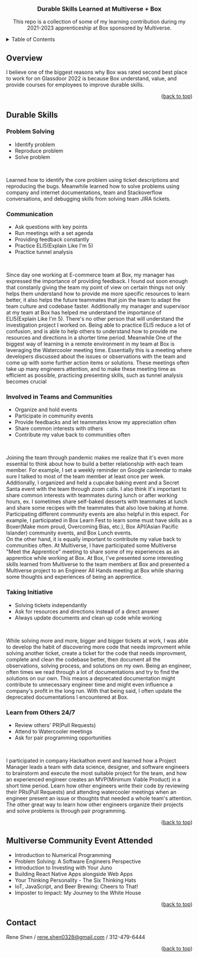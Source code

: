 <a name="readme-top"></a>

<h3 align="center">Durable Skills Learned at Multiverse + Box</h3>

<p align="center">
  This repo is a collection of some of my learning contribution during my 2021-2023 apprenticeship at Box sponsored by Multiverse.
</p>

<!-- TABLE OF CONTENTS -->
<details>
  <summary>Table of Contents</summary>
  <ol>
    <li><a href="#overview">Overview</a></li>
    <li><a href="#durable">Durable Skills</a></li>
    <li><a href="#community-event">Multiverse Community Event Attended</a></li>
    <li><a href="#contact">Contact Me</a></li>
  </ol>
</details>

<!-- Overview -->
## Overview
I believe one of the biggest reasons why Box was rated second best place to work for on Glassdoor 2022 is because Box understand, value, and provide courses for employees to improve durable skills.

<p align="right">(<a href="#readme-top">back to top</a>)</p>

<!-- Durable Skills Section -->
## Durable Skills
<!-- Problem Solving -->
### Problem Solving
<ul>
  <li>Identify problem</li> 
  <li>Reproduce problem</li> 
  <li>Solve problem</li> 
</ul>
<br/>
<p>Learned how to identify the core problem using ticket descriptions and reproducing the bugs. Meanwhile learned how to solve problems using company and internet documentations, team and Stackoverflow conversations, and debugging skills from solving team JIRA tickets.</p>

<!-- Communication -->
### Communication
<ul>
  <li>Ask questions with key points</li> 
  <li>Run meetings with a set agenda</li>
  <li>Providing feedback constantly</li>
  <li>Practice ELI5(Explain Like I'm 5)</li>
  <li>Practice tunnel analysis</li>
</ul>
<br/>
<p>Since day one working at E-commerce team at Box, my manager has expressed the importance of providing feedback. I found out soon enough that constanly giving the team my point of view on certain things not only helps them understand how to provide me more specific resources to learn better, it also helps the future teammates that join the team to adapt the team culture and codebase faster. Additionally my manager and supervisor at my team at Box has helped me understand the importance of ELI5(Explain Like I'm 5). There's no other person that will understand the investigation project I worked on. Being able to practice ELI5 reduce a lot of confusion, and is able to help others to understand how to provide me resources and directions in a shorter time period. Meanwhile One of the biggest way of learning in a remote environment in my team at Box is leveraging the Watercooler meeting time. Essentially this is a meeting where developers discussed about the issues or observations with the team and come up with some further action items or solutions. These meetings often take up many engineers attention, and to make these meeting time as efficient as possible, practicing presenting skills, such as tunnel analysis becomes crucial</p> 

<!-- Involved in Teams and Communities -->
### Involved in Teams and Communities
<ul>
  <li>Organize and hold events</li>
  <li>Participate in community events</li>
  <li>Provide feedbacks and let teammates know my appreciation often</li>
  <li>Share common interests with others</li>
  <li>Contribute my value back to communities often</li>
</ul>
<br/>
<p>Joining the team through pandemic makes me realize that it's even more essential to think about how to build a better relationship with each team member. For example, I set a weekly reminder on Google canlendar to make sure I talked to most of the team member at least once per week. Additionally, I organized and held a cupcake baking event and a Secret Santa event with the team through zoom calls. I also think it's important to share common interests with teammates during lunch or after working hours, ex. I sometimes share self-baked desserts with teammates at lunch and share some recipes with the teammates that also love baking at home. Participating different community events are also helpful in this espect. For example, I participated in Box Learn Fest to learn some must have skills as a Boxer(Make mom proud, Overcoming Bias, etc.), Box API(Asian Pacific Islander) community events, and Box Lunch events.
<br/>
On the other hand, it is equally important to contribute my value back to communities often. At Multiverse, I have participated some Multiverse "Meet the Apprentice" meeting to share some of my experiences as an apprentice while working at Box. At Box, I've presented some interesting skills learned from Multiverse to the team members at Box and presented a Multiverse project to an Engineer All Hands meeting at Box while sharing some thoughts and experiences of being an apprentice.
</p>

<!-- Taking Initiative -->
### Taking Initiative
<ul>
  <li>Solving tickets independantly</li>
  <li>Ask for resources and directions instead of a direct answer</li>
  <li>Always update documents and clean up code while working</li>
</ul>
<br/>
<p>While solving more and more, bigger and bigger tickets at work, I was able to develop the habit of discovering more code that needs improvment while solving another ticket, create a ticket for the code that needs improvment, complete and clean the codebase better, then document all the observations, solving process, and solutions on my own. Being an engineer, often times we read through a lot of documentations and try to find the solutions on our own. This means a deprecated documentation might contribute to unnecessary engineer time and might even influence a company's profit in the long run. With that being said, I often update the deprecated documentations I encountered at Box.</p>

<!-- Learn from Others 24/7 -->
### Learn from Others 24/7
<ul>
  <li>Review others' PR(Pull Requests)</li>
  <li>Attend to Watercooler meetings</li>
  <li>Ask for pair programming opportunities</li>
</ul>
<br/>
<p>I participated in company Hackathon event and learned how a Project Manager leads a team with data science, designer, and software engineers to brainstorm and execute the most suitable project for the team, and how an experienced engineer creates an MVP(Minimum Viable Product) in a short time period. Learn how other engineers write their code by reviewing their PRs(Pull Requests) and attending watercooler meetings when an engineer present an issue or thoughts that needed a whole team's attention. The other great way to learn how other engineers organize their projects and solve problems is through pair programming.</p>
</ul>

<p align="right">(<a href="#readme-top">back to top</a>)</p>

## Multiverse Community Event Attended
<ul>
  <li>Introduction to Numerical Programming</li>
  <li>Problem Solving: A Software Engineers Perspective</li>
  <li>Introduction to Investing with Your Juno</li>
  <li>Building React Native Apps alongside Web Apps</li>
  <li>Your Thinking Personality - The Six Thinking Hats</li>
  <li>IoT, JavaScript, and Beer Brewing: Cheers to That!</li>
  <li>Imposter to Impact: My Journey to the White House</li>
</ul>


<p align="right">(<a href="#readme-top">back to top</a>)</p>

<!-- CONTACT -->
## Contact
Rene Shen / rene.shen0328@gmail.com  / 312-479-6444

<p align="right">(<a href="#readme-top">back to top</a>)</p>
